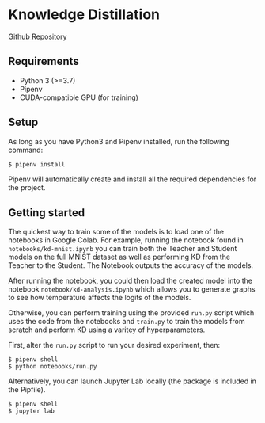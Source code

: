 # Knowledge Distillation
[Github Repository](https://github.com/seanjparker/knowledge-distillation)

## Requirements

- Python 3 (>=3.7)
- Pipenv
- CUDA-compatible GPU (for training)

## Setup
As long as you have Python3 and Pipenv installed, run the following command: 

```bash
$ pipenv install
```

Pipenv will automatically create and install all the required dependencies for the project.

## Getting started

The quickest way to train some of the models is to load one of the notebooks in Google Colab.
For example, running the notebook found in `notebooks/kd-mnist.ipynb` you can train both the Teacher and Student
models on the full MNIST dataset as well as performing KD from the Teacher to the Student.
The Notebook outputs the accuracy of the models.

After running the notebook, you could then load the created model into the notebook `notebook/kd-analysis.ipynb`
which allows you to generate graphs to see how temperature affects the logits of the models.

Otherwise, you can perform training using the provided `run.py` script which uses the code from the notebooks and `train.py`
to train the models from scratch and perform KD using a varitey of hyperparameters.

First, alter the `run.py` script to run your desired experiment, then:
```shell script
$ pipenv shell
$ python notebooks/run.py
```

Alternatively, you can launch Jupyter Lab locally (the package is included in the Pipfile).
```shell script
$ pipenv shell
$ jupyter lab
```
